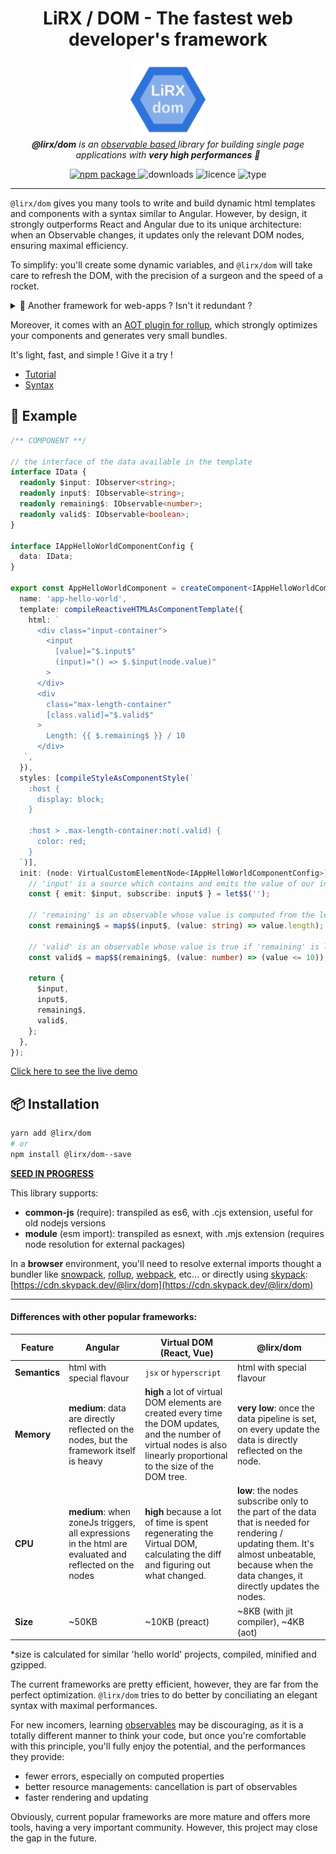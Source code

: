 <h1 align="center">LiRX / DOM - The fastest web developer's framework</h1>

<p align="center">
  <img src="assets/lirx-dom-logo.png" alt="lirx-dom-logo" width="120px" height="120px"/>
  <br>
  <i>
    <strong>@lirx/dom</strong> is an
    <a href="https://github.com/lirx-js/core">
      observable based
    </a>
    library for building single page applications with <strong>very high performances</strong> 🚀
  </i>
</p>

<p align="center">
  <a href="https://www.npmjs.com/package/@lirx/dom">
    <img src="https://img.shields.io/npm/v/@lirx/dom.svg" alt="npm package" />
  </a>
  <img src="https://img.shields.io/npm/dm/@lirx/dom.svg" alt="downloads" />
  <img src="https://img.shields.io/npm/l/@lirx/dom.svg" alt="licence" />
  <img src="https://img.shields.io/npm/types/@lirx/dom.svg" alt="type" />
</p>

<hr>

[comment]: <> (https://github.com/tusharmath/reactive-dom#virtualdomvsreactivedom)


`@lirx/dom` gives you many tools to write and build dynamic html templates and components with a syntax similar to Angular.
However, by design, it strongly outperforms React and Angular due to its unique architecture:
when an Observable changes, it updates only the relevant DOM nodes, ensuring maximal efficiency.

To simplify: you'll create some dynamic variables, and `@lirx/dom` will take care to refresh the DOM,
with the precision of a surgeon and the speed of a rocket.


<details>
  <summary>🤨 Another framework for web-apps ? Isn't it redundant ?</summary>

  Currently `@lirx/dom` is a niche framework, but it has been built to have the absolute best performances.

  The current frameworks mostly use differ algorithms on complex data structures to refresh the DOM.
  The developers have a very simple and intuitive way to define their data, and see them magically reflected on the DOM.
  However, it costs a lot of javascript execution time, especially when changes append on the top-most parents.
  This cost is usually ignored because our machines are fast enough in most cases.
  And let's be honest: developers are lazy or constrained by time by the direction.
  Non optimized code is common and frequent.

  `@lirx/dom` is done for perfectionists: using Observables constraint you to work in Reactive Programming, using dynamic variables and Stores.
  It's complex, and discouraging for beginners, but it's so much more powerful and less error-prone.
  Observables are extremely strong, and gives you full control over async streams of data.
  `@lirx/dom` does a great usage of them, which optimizes the rendering of the DOM to the maximum.
  It results in performances as fast as native DOM manipulation, and code as small as possible,
  at the cost of a more complicated initial learning curve.

  In these cases, `@lirx/dom` is perfect:

  - you're comfortable with observables
  - you want to create some components embedded and working everywhere, with very small footprints
  - you want to create an application requiring critical performances
    (ex: displaying millions of DOM nodes, or working on very low-end devices)
  - you have the time a play with an exotic framework

  However, it's overcomplicated in these cases:

  - you're a beginner in javascript and never head of Observables
  - you don't give a f*ck about performances (like probably most of the developers 😒)

</details>

Moreover, it comes with an [AOT plugin for rollup](https://github.com/lirx-js/dom-aot-plugin),
which strongly optimizes your components and generates very small bundles.

It's light, fast, and simple ! Give it a try !

- [Tutorial](website/docs/__pending/tutorial/tutorial.md)
- [Syntax](website/docs/__pending/syntax/00-toc.md)


## 📑 Example

```ts
/** COMPONENT **/

// the interface of the data available in the template
interface IData {
  readonly $input: IObserver<string>;
  readonly input$: IObservable<string>;
  readonly remaining$: IObservable<number>;
  readonly valid$: IObservable<boolean>;
}

interface IAppHelloWorldComponentConfig {
  data: IData;
}

export const AppHelloWorldComponent = createComponent<IAppHelloWorldComponentConfig>({
  name: 'app-hello-world',
  template: compileReactiveHTMLAsComponentTemplate({
    html: `
      <div class="input-container">
        <input
          [value]="$.input$"
          (input)="() => $.$input(node.value)"
        >
      </div>
      <div
        class="max-length-container"
        [class.valid]="$.valid$"
      >
        Length: {{ $.remaining$ }} / 10
      </div>
   `,
  }),
  styles: [compileStyleAsComponentStyle(`
    :host {
      display: block;
    }

    :host > .max-length-container:not(.valid) {
      color: red;
    }
  `)],
  init: (node: VirtualCustomElementNode<IAppHelloWorldComponentConfig>): IData => {
    // 'input' is a source which contains and emits the value of our input
    const { emit: $input, subscribe: input$ } = let$$('');

    // 'remaining' is an observable whose value is computed from the length of 'input'
    const remaining$ = map$$(input$, (value: string) => value.length);

    // 'valid' is an observable whose value is true if 'remaining' is less than 10
    const valid$ = map$$(remaining$, (value: number) => (value <= 10));

    return {
      $input,
      input$,
      remaining$,
      valid$,
    };
  },
});
```

[//]: # (TODO update demo)

[Click here to see the live demo](https://stackblitz.com/edit/typescript-ydrjlp?file=hello-world.shortcuts.component.ts)

## 📦 Installation

```bash
yarn add @lirx/dom
# or
npm install @lirx/dom--save
```

**[SEED IN PROGRESS](https://github.com/lifaon74/rx-js-light-debug-vite)**

This library supports:

- **common-js** (require): transpiled as es6, with .cjs extension, useful for old nodejs versions
- **module** (esm import): transpiled as esnext, with .mjs extension (requires node resolution for external packages)

In a **browser** environment, you'll need to resolve external imports thought a bundler like
[snowpack](https://www.snowpack.dev/),
[rollup](https://rollupjs.org/guide/en/),
[webpack](https://webpack.js.org/),
etc...
or directly using [skypack](https://www.skypack.dev/):
[https://cdn.skypack.dev/@lirx/dom](https://cdn.skypack.dev/@lirx/dom)


---

#### Differences with other popular frameworks:

| Feature        | Angular | Virtual DOM (React, Vue) | @lirx/dom |
|----------------| --- | ---          | --- |
| **Semantics**  | html with special flavour | `jsx` or `hyperscript` | html with special flavour |
| **Memory**     | **medium**: data are directly reflected on the nodes, but the framework itself is heavy | **high** a lot of virtual DOM elements are created every time the DOM updates, and the number of virtual nodes is also linearly proportional to the size of the DOM tree. | **very low**: once the data pipeline is set, on every update the data is directly reflected on the node. |
| **CPU**        | **medium**: when zoneJs triggers, all expressions in the html are evaluated and reflected on the nodes | **high** because a lot of time is spent regenerating the Virtual DOM, calculating the diff and figuring out what changed. | **low**: the nodes subscribe only to the part of the data that is needed for rendering / updating them. It's almost unbeatable, because when the data changes, it directly updates the nodes. |
| **Size**       | ~50KB | ~10KB (preact) | ~8KB (with jit compiler), ~4KB (aot) |

*size is calculated for similar 'hello world' projects, compiled, minified and gzipped.

The current frameworks are pretty efficient, however, they are far from the perfect optimization.
`@lirx/dom` tries to do better by conciliating an elegant syntax with maximal performances.

For new incomers, learning [observables](https://github.com/lirx-js/core) may be discouraging,
as it is a totally different manner to think your code,
but once you're comfortable with this principle, you'll fully enjoy the potential, and the performances they provide:

- fewer errors, especially on computed properties
- better resource managements: cancellation is part of observables
- faster rendering and updating

Obviously, current popular frameworks are more mature and offers more tools, having a very important community.
However, this project may close the gap in the future.





